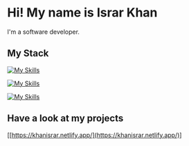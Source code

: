 # Hi! My name is Israr Khan
I'm a software developer.

## My Stack
[![My Skills](https://skillicons.dev/icons?i=javascript,typescript,nodejs,react,express,mongodb,jquery,nextjs,redux,postman,&theme=light)](https://skillicons.dev)

[![My Skills](https://skillicons.dev/icons?i=html,css,sass,bootstrap,tailwindcss,materialui&theme=light)](https://skillicons.dev)

[![My Skills](https://skillicons.dev/icons?i=git,github,firebase,graphql,windows&theme=light)](https://skillicons.dev)

## Have a look at my projects
[[https://khanisrar.netlify.app/](https://khanisrar.netlify.app/)]

